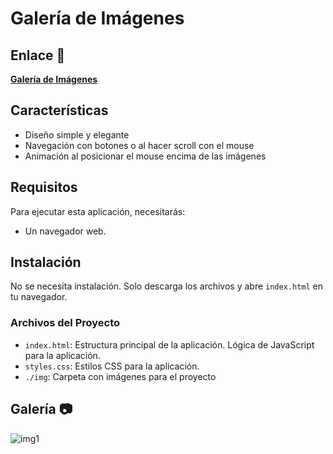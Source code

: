 #  Galería de Imágenes
## Enlace 🔗

[**Galería de Imágenes**](https://juanbautistamalina.github.io/image-gallery/)


## Características

- Diseño simple y elegante
- Navegación con botones o al hacer scroll con el mouse
- Animación al posicionar el mouse encima de las imágenes


## Requisitos

Para ejecutar esta aplicación, necesitarás:

- Un navegador web.

## Instalación

No se necesita instalación. Solo descarga los archivos y abre `index.html` en tu navegador.

### Archivos del Proyecto

- `index.html`: Estructura principal de la aplicación. Lógica de JavaScript para la aplicación.
- `styles.css`: Estilos CSS para la aplicación.
- `./img`: Carpeta con imágenes para el proyecto


## Galería 📷
![img1](https://github.com/user-attachments/assets/0be5521e-8e36-4814-8bb2-68238711cc8d)


